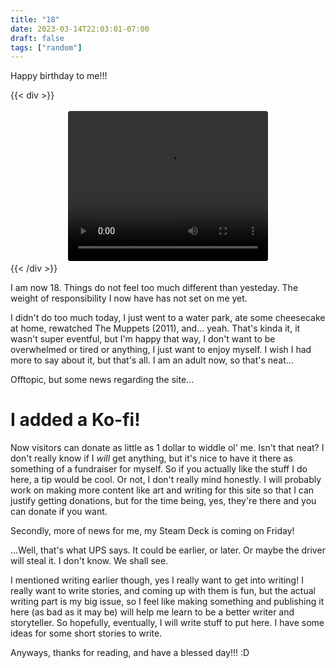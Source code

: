 ```yaml
---
title: "18"
date: 2023-03-14T22:03:01-07:00
draft: false
tags: ["random"]
---
```


Happy birthday to me!!!

{{< div >}}
<center>
    <video style="border: 0.25em solid white; border-radius: 0.5em;"width="320" height="240" controls>
        <source src="videos/video.mp4" type="video/mp4">
    </video>
</center>
{{< /div >}}

I am now 18. Things do not feel too much different than yesteday. The weight of responsibility I now have has not set on me yet.        

I didn't do too much today, I just went to a water park, ate some cheesecake at home, rewatched The Muppets (2011), and... yeah. That's kinda it, it wasn't super eventful, but I'm happy that way, I don't want to be overwhelmed or tired or anything, I just want to enjoy myself. I wish I had more to say about it, but that's all. I am an adult now, so that's neat...     

Offtopic, but some news regarding the site...

# I added a Ko-fi!

Now visitors can donate as little as 1 dollar to widdle ol' me. Isn't that neat? I don't really know if I *will* get anything, but it's nice to have it there as something of a fundraiser for myself. So if you actually like the stuff I do here, a tip would be cool. Or not, I don't really mind honestly. I will probably work on making more content like art and writing for this site so that I can justify getting donations, but for the time being, yes, they're there and you can donate if you want.

Secondly, more of news for me, my Steam Deck is coming on Friday!       

...Well, that's what UPS says. It could be earlier, or later. Or maybe the driver will steal it. I don't know. We shall see.        

I mentioned writing earlier though, yes I really want to get into writing! I really want to write stories, and coming up with them is fun, but the actual writing part is my big issue, so I feel like making something and publishing it here (as bad as it may be) will help me learn to be a better writer and storyteller. So hopefully, eventually, I will write stuff to put here. I have some ideas for some short stories to write.     

Anyways, thanks for reading, and have a blessed day!!! :D